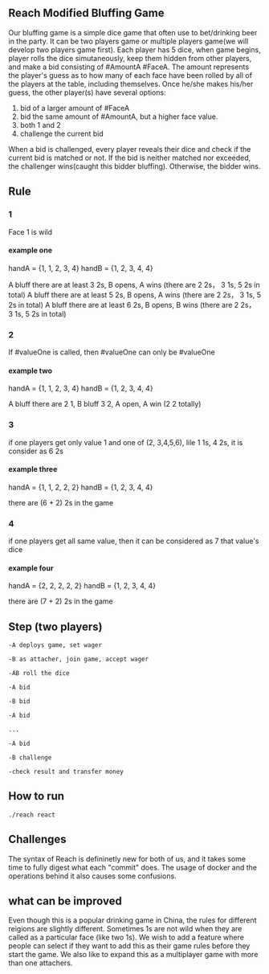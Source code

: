 ## Reach Modified Bluffing Game

Our bluffing game is a simple dice game that often use to bet/drinking beer in the party. It can be two players game or multiple players game(we will develop two players game first). Each player has 5 dice, when game begins, player rolls the dice simutaneously, keep them hidden from other players, and make a bid consisting of #AmountA #FaceA. The amount represents the player's guess as to how many of each face have been rolled by all of the players at the table, including themselves. Once he/she makes his/her guess, the other player(s) have several options: 

1. bid of a larger amount of #FaceA 
2. bid the same amount of #AmountA, but a higher face value. 
3. both 1 and 2
4. challenge the current bid

When a bid is challenged, every player reveals their dice and check if the current bid is matched or not. If the bid is neither matched nor exceeded, the challenger wins(caught this bidder bluffing). Otherwise, the bidder wins. 


## Rule

### 1
Face 1 is wild
#### example one
handA = {1, 1, 2, 3, 4}
handB = {1, 2, 3, 4, 4}

A bluff there are at least 3 2s, B opens, A wins (there are 2 2s， 3 1s, 5 2s in total)
A bluff there are at least 5 2s, B opens, A wins (there are 2 2s， 3 1s, 5 2s in total)
A bluff there are at least 6 2s, B opens, B wins (there are 2 2s， 3 1s, 5 2s in total)

### 2

If #valueOne is called, then #valueOne can only be #valueOne

#### example two
handA = {1, 1, 2, 3, 4}
handB = {1, 2, 3, 4, 4}

A bluff there are 2 1, B bluff 3 2, A open, A win (2 2 totally)

### 3

if one players get only value 1 and one of (2, 3,4,5,6), lile 1 1s, 4 2s, it is consider as 6 2s

#### example three
handA = {1, 1, 2, 2, 2}
handB = {1, 2, 3, 4, 4}

there are (6 + 2) 2s in the game


### 4

if one players get all same value, then it can be considered as 7 that value's dice

#### example four
handA = {2, 2, 2, 2, 2}
handB = {1, 2, 3, 4, 4}

there are (7 + 2) 2s in the game

## Step (two players)
    -A deploys game, set wager

    -B as attacher, join game, accept wager

    -AB roll the dice 

    -A bid

    -B bid

    -A bid

    ...

    -A bid

    -B challenge

    -check result and transfer money

## How to run 

`./reach react`

## Challenges
The syntax of Reach is defininetly new for both of us, and it takes some time to fully digest what each "commit" does. 
The usage of docker and the operations behind it also causes some confusions. 

## what can be improved 
Even though this is a popular drinking game in China, the rules for different reigions are slightly different. Sometimes 1s are not wild when they are called as a particular face (like two 1s). We wish to add a feature where people can select if they want to add this as their game rules before they start the game. We also like to expand this as a multiplayer game with more than one attachers. 


